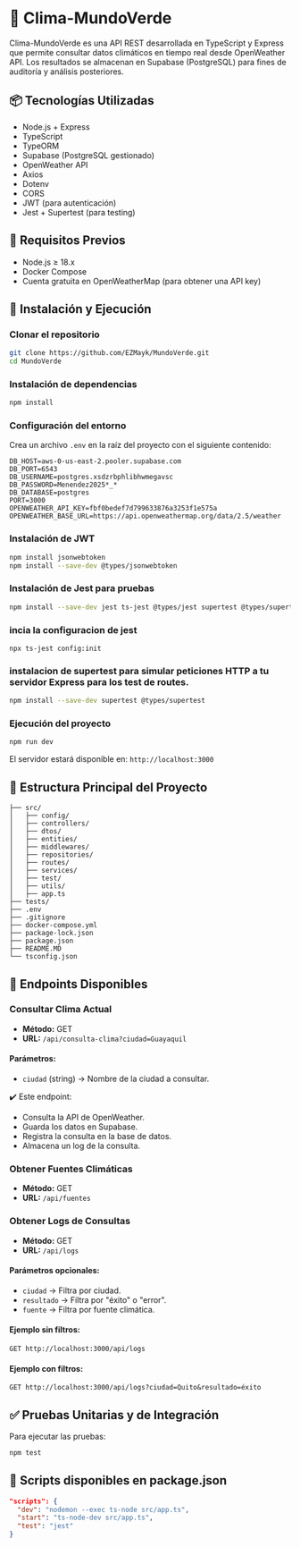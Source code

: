 # 🌱 Clima-MundoVerde

Clima-MundoVerde es una API REST desarrollada en TypeScript y Express que permite consultar datos climáticos en tiempo real desde OpenWeather API. Los resultados se almacenan en Supabase (PostgreSQL) para fines de auditoría y análisis posteriores.

## 📦 Tecnologías Utilizadas

- Node.js + Express
- TypeScript
- TypeORM
- Supabase (PostgreSQL gestionado)
- OpenWeather API
- Axios
- Dotenv
- CORS
- JWT (para autenticación)
- Jest + Supertest (para testing)

## 🔧 Requisitos Previos

- Node.js ≥ 18.x
- Docker Compose
- Cuenta gratuita en OpenWeatherMap (para obtener una API key)

## 🚀 Instalación y Ejecución

### Clonar el repositorio
```bash
git clone https://github.com/EZMayk/MundoVerde.git
cd MundoVerde
```

### Instalación de dependencias
```bash
npm install
```

### Configuración del entorno
Crea un archivo `.env` en la raíz del proyecto con el siguiente contenido:
```env
DB_HOST=aws-0-us-east-2.pooler.supabase.com
DB_PORT=6543
DB_USERNAME=postgres.xsdzrbphlibhwmegavsc
DB_PASSWORD=Menendez2025*_*
DB_DATABASE=postgres
PORT=3000
OPENWEATHER_API_KEY=fbf0bedef7d799633876a3253f1e575a
OPENWEATHER_BASE_URL=https://api.openweathermap.org/data/2.5/weather
```

### Instalación de JWT
```bash
npm install jsonwebtoken
npm install --save-dev @types/jsonwebtoken
```

### Instalación de Jest para pruebas
```bash
npm install --save-dev jest ts-jest @types/jest supertest @types/supertest
```
### incia la configuracion de jest
```
npx ts-jest config:init
```

### instalacion de supertest para simular peticiones HTTP a tu servidor Express para los test de routes.
```bash
npm install --save-dev supertest @types/supertest
```

### Ejecución del proyecto
```bash
npm run dev
```
El servidor estará disponible en: `http://localhost:3000`

## 📂 Estructura Principal del Proyecto
```text
├── src/
│   ├── config/
│   ├── controllers/
│   ├── dtos/
│   ├── entities/
│   ├── middlewares/
│   ├── repositories/
│   ├── routes/
│   ├── services/
│   ├── test/
│   ├── utils/
│   ├── app.ts
├── tests/
├── .env
├── .gitignore
├── docker-compose.yml
├── package-lock.json
├── package.json
├── README.MD
└── tsconfig.json
```

## 📡 Endpoints Disponibles

### Consultar Clima Actual
- **Método:** GET  
- **URL:** `/api/consulta-clima?ciudad=Guayaquil`

#### Parámetros:
- `ciudad` (string) → Nombre de la ciudad a consultar.

✔️ Este endpoint:
- Consulta la API de OpenWeather.
- Guarda los datos en Supabase.
- Registra la consulta en la base de datos.
- Almacena un log de la consulta.

### Obtener Fuentes Climáticas
- **Método:** GET  
- **URL:** `/api/fuentes`

### Obtener Logs de Consultas
- **Método:** GET  
- **URL:** `/api/logs`

#### Parámetros opcionales:
- `ciudad` → Filtra por ciudad.
- `resultado` → Filtra por "éxito" o "error".
- `fuente` → Filtra por fuente climática.

#### Ejemplo sin filtros:
```http
GET http://localhost:3000/api/logs
```

#### Ejemplo con filtros:
```http
GET http://localhost:3000/api/logs?ciudad=Quito&resultado=éxito
```

## ✅ Pruebas Unitarias y de Integración
Para ejecutar las pruebas:
```bash
npm test
```

## 📜 Scripts disponibles en package.json
```json
"scripts": {
  "dev": "nodemon --exec ts-node src/app.ts",
  "start": "ts-node-dev src/app.ts",
  "test": "jest"
}
```
